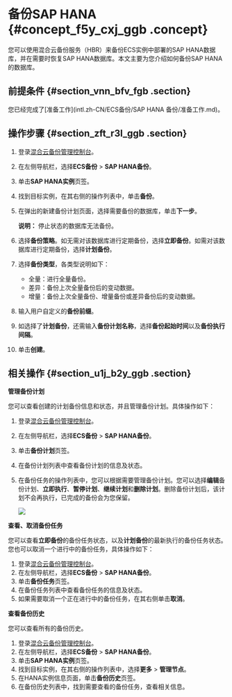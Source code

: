 # 备份SAP HANA {#concept_f5y_cxj_ggb .concept}

您可以使用混合云备份服务（HBR）来备份ECS实例中部署的SAP HANA数据库，并在需要时恢复SAP HANA数据库。本文主要为您介绍如何备份SAP HANA的数据库。

## 前提条件 {#section_vnn_bfv_fgb .section}

您已经完成了[准备工作](intl.zh-CN/ECS备份/SAP HANA 备份/准备工作.md)。

## 操作步骤 {#section_zft_r3l_ggb .section}

1.  登录[混合云备份管理控制台](https://hbr.console.aliyun.com)。
2.  在左侧导航栏，选择**ECS备份** \> **SAP HANA备份**。
3.  单击**SAP HANA实例**页签。
4.  找到目标实例，在其右侧的操作列表中，单击**备份**。
5.  在弹出的新建备份计划页面，选择需要备份的数据库，单击**下一步**。

    **说明：** 停止状态的数据库无法备份。

6.  选择**备份策略**。如无需对该数据库进行定期备份，选择**立即备份**。如需对该数据库进行定期备份，选择**计划备份**。
7.  选择**备份类型**，各类型说明如下：
    -   全量：进行全量备份。
    -   差异：备份上次全量备份后的变动数据。
    -   增量：备份上次全量备份、增量备份或差异备份后的变动数据。
8.  输入用户自定义的**备份前缀**。
9.  如选择了**计划备份**，还需输入**备份计划名称**，选择**备份起始时间**以及**备份执行间隔**。
10. 单击**创建**。

## 相关操作 {#section_u1j_b2y_ggb .section}

**管理备份计划**

您可以查看创建的计划备份信息和状态，并且管理备份计划。具体操作如下：

1.  登录[混合云备份管理控制台](https://hbr.console.aliyun.com)。
2.  在左侧导航栏，选择**ECS备份** \> **SAP HANA备份**。
3.  单击**备份计划**页签。
4.  在备份计划列表中查看备份计划的信息及状态。
5.  在备份任务的操作列表中，您可以根据需要管理备份计划。您可以选择**编辑**备份计划、**立即执行**、**暂停计划**、**继续计划**和**删除计划**。删除备份计划后，该计划不会再执行，已完成的备份会为您保留。

    ![](http://static-aliyun-doc.oss-cn-hangzhou.aliyuncs.com/assets/img/83225/154692852835978_zh-CN.png)


**查看、取消备份任务**

您可以查看**立即备份**的备份任务状态，以及**计划备份**的最新执行的备份任务状态。您也可以取消一个进行中的备份任务，具体操作如下：

1.  登录[混合云备份管理控制台](https://hbr.console.aliyun.com)。
2.  在左侧导航栏，选择**ECS备份** \> **SAP HANA备份**。
3.  单击**备份任务**页签。
4.  在备份任务列表中查看备份任务的信息及状态。
5.  如果需要取消一个正在进行中的备份任务，在其右侧单击**取消**。

**查看备份历史**

您可以查看所有的备份历史。

1.  登录[混合云备份管理控制台](https://hbr.console.aliyun.com)。
2.  在左侧导航栏，选择**ECS备份** \> **SAP HANA备份**。
3.  单击**SAP HANA实例**页签。
4.  找到目标实例，在其右侧的操作列表中，选择**更多** \> **管理节点**。
5.  在HANA实例信息页面，单击**备份历史**页签。
6.  在备份历史列表中，找到需要查看的备份任务，查看相关信息。

